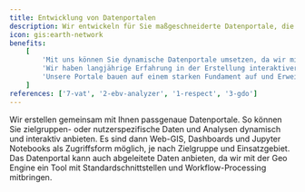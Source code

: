 ```yaml
---
title: Entwicklung von Datenportalen
description: Wir entwickeln für Sie maßgeschneiderte Datenportale, die auf Ihre Bedürfnisse zugeschnitten sind. Diese Portale ermöglichen Ihnen den Zugriff auf und die Analyse von Geodaten und Zeitreihen.
icon: gis:earth-network
benefits:
    [
        'Mit uns können Sie dynamische Datenportale umsetzen, da wir mit der Geo Engine Workflow-Processing mitbringen.',
        'Wir haben langjährige Erfahrung in der Erstellung interaktiver Datenportale für verschiedene Zielgruppen.',
        'Unsere Portale bauen auf einem starken Fundament auf und Erweiterungen sind einfach umzusetzen.',
    ]
references: ['7-vat', '2-ebv-analyzer', '1-respect', '3-gdo']
---
```


Wir erstellen gemeinsam mit Ihnen passgenaue Datenportale.
So können Sie zielgruppen- oder nutzerspezifische Daten und Analysen dynamisch und interaktiv anbieten.
Es sind dann Web-GIS, Dashboards und Jupyter Notebooks als Zugriffsform möglich, je nach Zielgruppe und Einsatzgebiet.
Das Datenportal kann auch abgeleitete Daten anbieten, da wir mit der Geo Engine ein Tool mit Standardschnittstellen und Workflow-Processing mitbringen.
